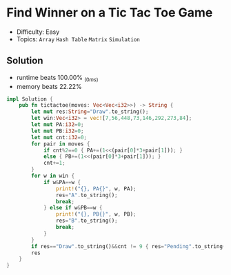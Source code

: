 # Find Winner on a Tic Tac Toe Game
- Difficulty: Easy
- Topics: `Array` `Hash Table` `Matrix` `Simulation`

## Solution
- runtime beats 100.00% $_{(0ms)}$
- memory beats 22.22%
``` rust
impl Solution {
    pub fn tictactoe(moves: Vec<Vec<i32>>) -> String {
        let mut res:String="Draw".to_string();
        let win:Vec<i32> = vec![7,56,448,73,146,292,273,84];
        let mut PA:i32=0;
        let mut PB:i32=0;
        let mut cnt:i32=0;
        for pair in moves {
            if cnt%2==0 { PA+=(1<<(pair[0]*3+pair[1])); }
            else { PB+=(1<<(pair[0]*3+pair[1])); }
            cnt+=1;
        }
        for w in win {
            if w&PA==w {
                print!("{}, PA{}", w, PA);
                res="A".to_string();
                break;
            } else if w&PB==w {
                print!("{}, PB{}", w, PB);
                res="B".to_string();
                break;
            }
        }
        if res=="Draw".to_string()&&cnt != 9 { res="Pending".to_string(); }
        res
    }
}
```

<!-- ## Improving
### source code
- runtime beats % $_{(ms)}$
- memory beats %
``` rust
``` -->
